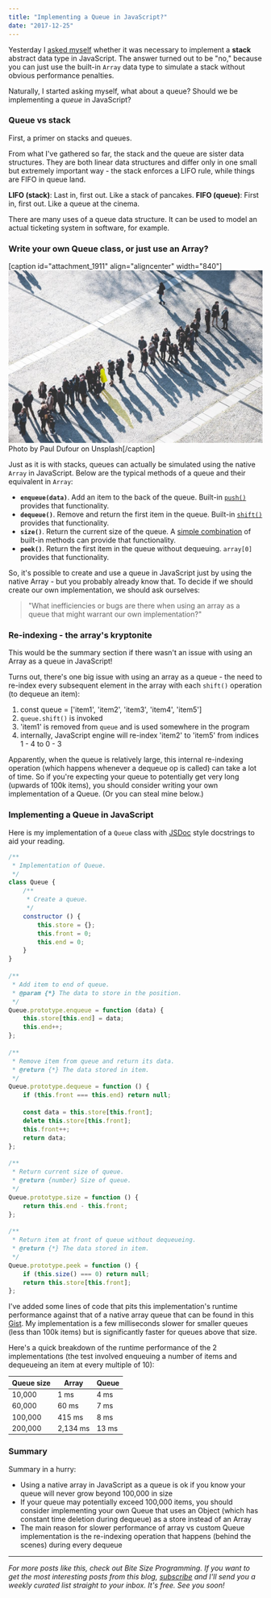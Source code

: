 ```yaml
---
title: "Implementing a Queue in JavaScript?"
date: "2017-12-25"
---
```


Yesterday I [asked myself](https://www.nickang.com/implement-stack-javascript-array/) whether it was necessary to implement a **stack** abstract data type in JavaScript. The answer turned out to be "no," because you can just use the built-in `Array` data type to simulate a stack without obvious performance penalties.

Naturally, I started asking myself, what about a queue? Should we be implementing a _queue_ in JavaScript?

### Queue vs stack

First, a primer on stacks and queues.

From what I've gathered so far, the stack and the queue are sister data structures. They are both linear data structures and differ only in one small but extremely important way - the stack enforces a LIFO rule, while things are FIFO in queue land.

**LIFO (stack)**: Last in, first out. Like a stack of pancakes. **FIFO (queue)**: First in, first out. Like a queue at the cinema.

There are many uses of a queue data structure. It can be used to model an actual ticketing system in software, for example.

### Write your own Queue class, or just use an Array?

\[caption id="attachment\_1911" align="aligncenter" width="840"\]![a line of people in a queue](images/paul-dufour-86196-1024x695.jpg) Photo by Paul Dufour on Unsplash\[/caption\]

Just as it is with stacks, queues can actually be simulated using the native `Array` in JavaScript. Below are the typical methods of a queue and their equivalent in `Array`:

- **`enqueue(data)`**. Add an item to the back of the queue. Built-in [`push()`](https://developer.mozilla.org/en-US/docs/Web/JavaScript/Reference/Global_Objects/Array/push) provides that functionality.
- **`dequeue()`**. Remove and return the first item in the queue. Built-in [`shift()`](https://developer.mozilla.org/en-US/docs/Web/JavaScript/Reference/Global_Objects/Array/shift) provides that functionality.
- **`size()`**. Return the current size of the queue. A [simple combination](https://stackoverflow.com/questions/5223/length-of-a-javascript-object) of built-in methods can provide that functionality.
- **`peek()`**. Return the first item in the queue without dequeuing. `array[0]` provides that functionality.

So, it's possible to create and use a queue in JavaScript just by using the native Array - but you probably already know that. To decide if we should create our own implementation, we should ask ourselves:

> "What inefficiencies or bugs are there when using an array as a queue that might warrant our own implementation?"

### Re-indexing - the array's kryptonite

This would be the summary section if there wasn't an issue with using an Array as a queue in JavaScript!

Turns out, there's one big issue with using an array as a queue - the need to re-index every subsequent element in the array with each `shift()` operation (to dequeue an item):

1. const queue = \['item1', 'item2', 'item3', 'item4', 'item5'\]
2. `queue.shift()` is invoked
3. 'item1' is removed from `queue` and is used somewhere in the program
4. internally, JavaScript engine will re-index 'item2' to 'item5' from indices 1 - 4 to 0 - 3

Apparently, when the queue is relatively large, this internal re-indexing operation (which happens whenever a dequeue op is called) can take a lot of time. So if you're expecting your queue to potentially get very long (upwards of 100k items), you should consider writing your own implementation of a Queue. (Or you can steal mine below.)

### Implementing a Queue in JavaScript

Here is my implementation of a `Queue` class with [JSDoc](http://usejsdoc.org/) style docstrings to aid your reading.

```js
/**
 * Implementation of Queue.
 */
class Queue {
    /**
     * Create a queue.
     */
    constructor () {
        this.store = {};
        this.front = 0;
        this.end = 0;
    }
}

/**
 * Add item to end of queue.
 * @param {*} The data to store in the position.
 */
Queue.prototype.enqueue = function (data) {
    this.store[this.end] = data;
    this.end++;
};

/**
 * Remove item from queue and return its data.
 * @return {*} The data stored in item.
 */
Queue.prototype.dequeue = function () {
    if (this.front === this.end) return null;

    const data = this.store[this.front];
    delete this.store[this.front];
    this.front++;
    return data;
};

/**
 * Return current size of queue.
 * @return {number} Size of queue.
 */
Queue.prototype.size = function () {
    return this.end - this.front;
};

/**
 * Return item at front of queue without dequeueing.
 * @return {*} The data stored in item.
 */
Queue.prototype.peek = function () {
    if (this.size() === 0) return null;
    return this.store[this.front];
};
```

I've added some lines of code that pits this implementation's runtime performance against that of a native array queue that can be found in this [Gist](https://gist.github.com/nickangtc/79e49eb723a3a91ddd62f38563361add). My implementation is a few milliseconds slower for smaller queues (less than 100k items) but is significantly faster for queues above that size.

Here's a quick breakdown of the runtime performance of the 2 implementations (the test involved enqueuing a number of items and dequeueing an item at every multiple of 10):

|Queue size|Array|Queue|
|--- |--- |--- |
|10,000|1 ms|4 ms|
|60,000|60 ms|7 ms|
|100,000|415 ms|8 ms|
|200,000|2,134 ms|13 ms|

### Summary

Summary in a hurry:

- Using a native array in JavaScript as a queue is ok if you know your queue will never grow beyond 100,000 in size
- If your queue may potentially exceed 100,000 items, you should consider implementing your own Queue that uses an Object (which has constant time deletion during dequeue) as a store instead of an Array
- The main reason for slower performance of array vs custom Queue implementation is the re-indexing operation that happens (behind the scenes) during every dequeue

* * *

_For more posts like this, check out Bite Size Programming. If you want to get the most interesting posts from this blog, [subscribe](http://eepurl.com/c7xfID) and I'll send you a weekly curated list straight to your inbox. It's free. See you soon!_
